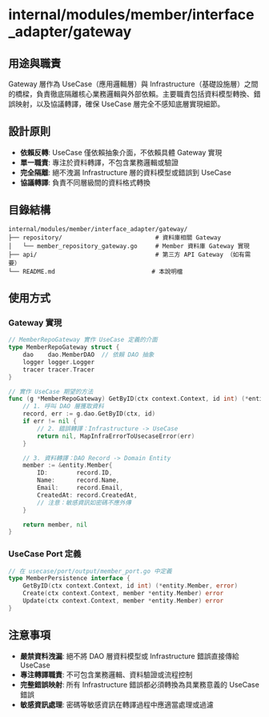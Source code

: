 # internal/modules/member/interface_adapter/gateway

## 用途與職責

Gateway 層作為 UseCase（應用邏輯層）與 Infrastructure（基礎設施層）之間的橋樑，負責徹底隔離核心業務邏輯與外部依賴。主要職責包括資料模型轉換、錯誤映射，以及協議轉譯，確保 UseCase 層完全不感知底層實現細節。

## 設計原則

- **依賴反轉**: UseCase 僅依賴抽象介面，不依賴具體 Gateway 實現
- **單一職責**: 專注於資料轉譯，不包含業務邏輯或驗證
- **完全隔離**: 絕不洩漏 Infrastructure 層的資料模型或錯誤到 UseCase
- **協議轉譯**: 負責不同層級間的資料格式轉換

## 目錄結構

```
internal/modules/member/interface_adapter/gateway/
├── repository/                          # 資料庫相關 Gateway
│   └── member_repository_gateway.go     # Member 資料庫 Gateway 實現
├── api/                                 # 第三方 API Gateway （如有需要）
└── README.md                           # 本說明檔
```

## 使用方式

### Gateway 實現

```go
// MemberRepoGateway 實作 UseCase 定義的介面
type MemberRepoGateway struct {
    dao    dao.MemberDAO  // 依賴 DAO 抽象
    logger logger.Logger
    tracer tracer.Tracer
}

// 實作 UseCase 期望的方法
func (g *MemberRepoGateway) GetByID(ctx context.Context, id int) (*entity.Member, error) {
    // 1. 呼叫 DAO 層獲取資料
    record, err := g.dao.GetByID(ctx, id)
    if err != nil {
        // 2. 錯誤轉譯：Infrastructure -> UseCase
        return nil, MapInfraErrorToUsecaseError(err)
    }

    // 3. 資料轉譯：DAO Record -> Domain Entity
    member := &entity.Member{
        ID:        record.ID,
        Name:      record.Name,
        Email:     record.Email,
        CreatedAt: record.CreatedAt,
        // 注意：敏感資訊如密碼不應外傳
    }

    return member, nil
}
```

### UseCase Port 定義

```go
// 在 usecase/port/output/member_port.go 中定義
type MemberPersistence interface {
    GetByID(ctx context.Context, id int) (*entity.Member, error)
    Create(ctx context.Context, member *entity.Member) error
    Update(ctx context.Context, member *entity.Member) error
}
```

## 注意事項

- **嚴禁資料洩漏**: 絕不將 DAO 層資料模型或 Infrastructure 錯誤直接傳給 UseCase
- **專注轉譯職責**: 不可包含業務邏輯、資料驗證或流程控制
- **完整錯誤映射**: 所有 Infrastructure 錯誤都必須轉換為具業務意義的 UseCase 錯誤
- **敏感資訊處理**: 密碼等敏感資訊在轉譯過程中應適當處理或過濾

